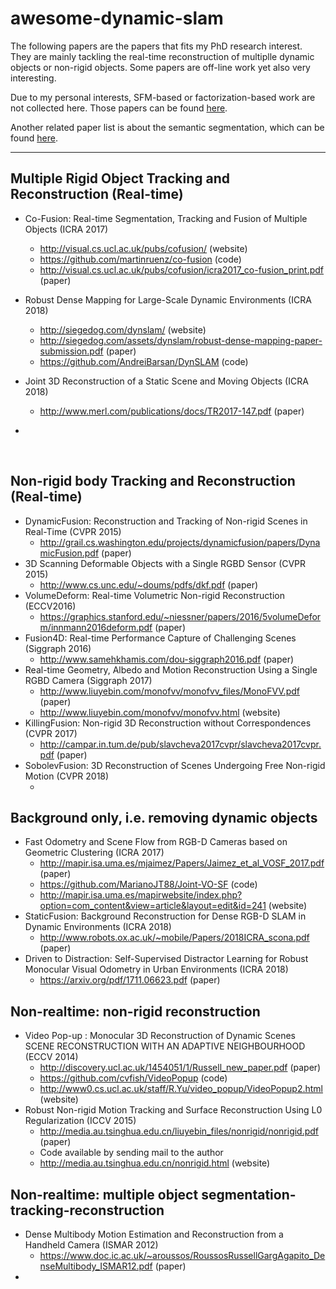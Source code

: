 # awesome-dynamic-slam

The following papers are the papers that fits my PhD research interest. They are mainly tackling the real-time reconstruction of multiplle dynamic objects or non-rigid objects. Some papers are off-line work yet also very interesting.

Due to my personal interests, SFM-based or factorization-based work are not collected here. Those papers can be found [here](https://github.com/openMVG/awesome_3DReconstruction_list).

Another related paper list is about the semantic segmentation, which can be found [here](https://github.com/mrgloom/awesome-semantic-segmentation).



------



## Multiple Rigid Object Tracking and Reconstruction (Real-time)

- Co-Fusion: Real-time Segmentation, Tracking and Fusion of Multiple Objects (ICRA 2017)
  - http://visual.cs.ucl.ac.uk/pubs/cofusion/ (website)
  - https://github.com/martinruenz/co-fusion (code)
  - http://visual.cs.ucl.ac.uk/pubs/cofusion/icra2017_co-fusion_print.pdf (paper)


- Robust Dense Mapping for Large-Scale Dynamic Environments (ICRA 2018)

  - http://siegedog.com/dynslam/ (website)
  - http://siegedog.com/assets/dynslam/robust-dense-mapping-paper-submission.pdf (paper)
  - https://github.com/AndreiBarsan/DynSLAM (code)

- Joint 3D Reconstruction of a Static Scene and Moving Objects (ICRA 2018)

  - http://www.merl.com/publications/docs/TR2017-147.pdf (paper)

- ​

  ​

## Non-rigid body Tracking and Reconstruction (Real-time)

- DynamicFusion: Reconstruction and Tracking of Non-rigid Scenes in Real-Time (CVPR 2015)
  - http://grail.cs.washington.edu/projects/dynamicfusion/papers/DynamicFusion.pdf (paper)
- 3D Scanning Deformable Objects with a Single RGBD Sensor (CVPR 2015)
  - http://www.cs.unc.edu/~doums/pdfs/dkf.pdf (paper)
- VolumeDeform: Real-time Volumetric Non-rigid Reconstruction (ECCV2016)
  - https://graphics.stanford.edu/~niessner/papers/2016/5volumeDeform/innmann2016deform.pdf (paper)
- Fusion4D: Real-time Performance Capture of Challenging Scenes (Siggraph 2016)
  - http://www.samehkhamis.com/dou-siggraph2016.pdf (paper) 
- Real-time Geometry, Albedo and Motion Reconstruction Using a Single RGBD Camera (Siggraph 2017)
  - http://www.liuyebin.com/monofvv/monofvv_files/MonoFVV.pdf (paper)
  - http://www.liuyebin.com/monofvv/monofvv.html (website)
- KillingFusion: Non-rigid 3D Reconstruction without Correspondences (CVPR 2017)
  - http://campar.in.tum.de/pub/slavcheva2017cvpr/slavcheva2017cvpr.pdf (paper)
- SobolevFusion: 3D Reconstruction of Scenes Undergoing Free Non-rigid Motion (CVPR 2018)
  - ​


## Background only, i.e. removing dynamic objects

- Fast Odometry and Scene Flow from RGB-D Cameras based on Geometric Clustering (ICRA 2017)
  - http://mapir.isa.uma.es/mjaimez/Papers/Jaimez_et_al_VOSF_2017.pdf (paper)
  - https://github.com/MarianoJT88/Joint-VO-SF (code)
  - http://mapir.isa.uma.es/mapirwebsite/index.php?option=com_content&view=article&layout=edit&id=241 (website)
- StaticFusion: Background Reconstruction for Dense RGB-D SLAM in Dynamic Environments (ICRA 2018)
  - http://www.robots.ox.ac.uk/~mobile/Papers/2018ICRA_scona.pdf (paper)
- Driven to Distraction: Self-Supervised Distractor Learning for Robust Monocular Visual Odometry in Urban Environments (ICRA 2018)
  - https://arxiv.org/pdf/1711.06623.pdf (paper)


## Non-realtime: non-rigid reconstruction

- Video Pop-up : Monocular 3D Reconstruction of Dynamic Scenes SCENE RECONSTRUCTION WITH AN ADAPTIVE NEIGHBOURHOOD (ECCV 2014)
  - http://discovery.ucl.ac.uk/1454051/1/Russell_new_paper.pdf (paper)
  - https://github.com/cvfish/VideoPopup (code)
  - http://www0.cs.ucl.ac.uk/staff/R.Yu/video_popup/VideoPopup2.html (website)
- Robust Non-rigid Motion Tracking and Surface Reconstruction Using L0 Regularization (ICCV 2015)
  - http://media.au.tsinghua.edu.cn/liuyebin_files/nonrigid/nonrigid.pdf (paper)
  - Code available by sending mail to the author
  - http://media.au.tsinghua.edu.cn/nonrigid.html (website)





## Non-realtime: multiple object segmentation-tracking-reconstruction

- Dense Multibody Motion Estimation and Reconstruction from a Handheld Camera (ISMAR 2012)
  - https://www.doc.ic.ac.uk/~aroussos/RoussosRussellGargAgapito_DenseMultibody_ISMAR12.pdf (paper)
- ​
